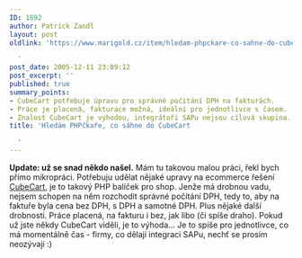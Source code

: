 ```yaml
---
ID: 1892
author: Patrick Zandl
layout: post
oldlink: 'https://www.marigold.cz/item/hledam-phpckare-co-sahne-do-cubecart

  '
post_date: 2005-12-11 23:09:12
post_excerpt: ''
published: true
summary_points:
- CubeCart potřebuje úpravu pro správné počítání DPH na fakturách.
- Práce je placená, fakturace možná, ideální pro jednotlivce s časem.
- Znalost CubeCart je výhodou, integrátoři SAPu nejsou cílová skupina.
title: 'Hledám PHPčkaře, co sáhne do CubeCart

  '
---
```


<p><strong>Update: už se snad někdo našel.</strong> Mám tu takovou malou práci, řekl bych přímo mikropráci. Potřebuju udělat nějaké upravy na ecommerce řešení <a href="http://www.cubecart.com">CubeCart</a>, je to takový PHP balíček pro shop. Jenže má drobnou vadu, nejsem schopen na něm rozchodit správné počítání DPH, tedy to, aby na faktuře byla cena bez DPH, s DPH a samotné DPH. Plus nějaké další drobnosti. Práce placená, na fakturu i bez, jak libo (či spíše draho). Pokud už jste někdy CubeCart viděli, je to výhoda... Je to spíše pro jednotlivce, co má momentálně čas - firmy, co dělají integraci SAPu, nechť se prosím neozývají :) 
</p>